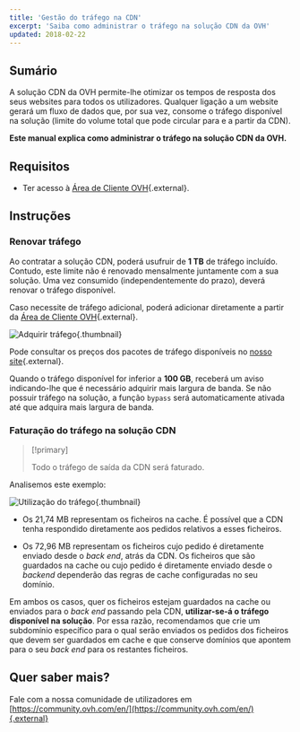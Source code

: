 ```yaml
---
title: 'Gestão do tráfego na CDN'
excerpt: 'Saiba como administrar o tráfego na solução CDN da OVH'
updated: 2018-02-22
---
```


## Sumário

A solução CDN da OVH permite-lhe otimizar os tempos de resposta dos seus websites para todos os utilizadores. Qualquer ligação a um website gerará um fluxo de dados que, por sua vez, consome o tráfego disponível na solução (limite do volume total que pode circular para e a partir da CDN).

**Este manual explica como administrar o tráfego na solução CDN da OVH.**

## Requisitos

- Ter acesso à [Área de Cliente OVH](https://www.ovh.com/auth/?action=gotomanager&from=https://www.ovh.pt/&ovhSubsidiary=pt){.external}.

## Instruções

### Renovar tráfego

Ao contratar a solução CDN, poderá usufruir de **1 TB** de tráfego incluído. Contudo, este limite não é renovado mensalmente juntamente com a sua solução. Uma vez consumido (independentemente do prazo), deverá renovar o tráfego disponível.

Caso necessite de tráfego adicional, poderá adicionar diretamente a partir da [Área de Cliente OVH](https://www.ovh.com/auth/?action=gotomanager&from=https://www.ovh.pt/&ovhSubsidiary=pt){.external}.

![Adquirir tráfego](add_quota.png){.thumbnail}

Pode consultar os preços dos pacotes de tráfego disponíveis no [nosso site](https://www.ovh.com/pt/cdn/infrastructure/){.external}.

Quando o tráfego disponível for inferior a **100 GB**, receberá um aviso indicando-lhe que é necessário adquirir mais largura de banda. Se não possuir tráfego na solução, a função `bypass` será automaticamente ativada até que adquira mais largura de banda.

### Faturação do tráfego na solução CDN

> [!primary]
>
> Todo o tráfego de saída da CDN será faturado.  
>

Analisemos este exemplo:

![Utilização do tráfego](quota_used.png){.thumbnail}

- Os 21,74 MB representam os ficheiros na cache. É possível que a CDN tenha respondido diretamente aos pedidos relativos a esses ficheiros.

- Os 72,96 MB representam os ficheiros cujo pedido é diretamente enviado desde o *back end*, atrás da CDN. Os ficheiros que são guardados na cache ou cujo pedido é diretamente enviado desde o *backend* dependerão das regras de cache configuradas no seu domínio.

Em ambos os casos, quer os ficheiros estejam guardados na cache ou enviados para o *back end* passando pela CDN, **utilizar-se-á o tráfego disponível na solução**. Por essa razão, recomendamos que crie um subdomínio específico para o qual serão enviados os pedidos dos ficheiros que devem ser guardados em cache e que conserve domínios que apontem para o seu *back end* para os restantes ficheiros.

## Quer saber mais?

Fale com a nossa comunidade de utilizadores em [https://community.ovh.com/en/](https://community.ovh.com/en/){.external}